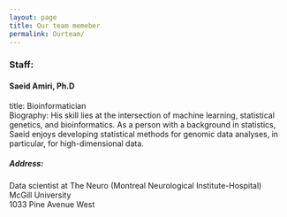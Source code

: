 ```yaml
---
layout: page
title: Our team memeber
permalink: Ourteam/
---
```

<h3>
Staff: 
</h3>
<p>
<h4>
Saeid Amiri, Ph.D
</h4>
title: Bioinformatician<br>
Biography: 
His skill lies at the intersection of machine learning, statistical genetics, and
bioinformatics. As a person with a background in statistics, Saeid enjoys developing statistical methods for genomic data analyses, in particular, for high-dimensional data.   <br>
</p>

<h5>
Address: 
</h5>
Data scientist at The Neuro (Montreal Neurological Institute-Hospital) <br>
McGill University <br>
1033 Pine Avenue West <br>
